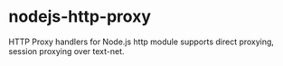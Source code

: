 # nodejs-http-proxy
HTTP Proxy handlers for Node.js http module supports direct proxying, session proxying over text-net.

